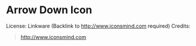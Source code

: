 # Arrow Down Icon

License: Linkware (Backlink to http://www.iconsmind.com required)
Credits:

> http://www.iconsmind.com

